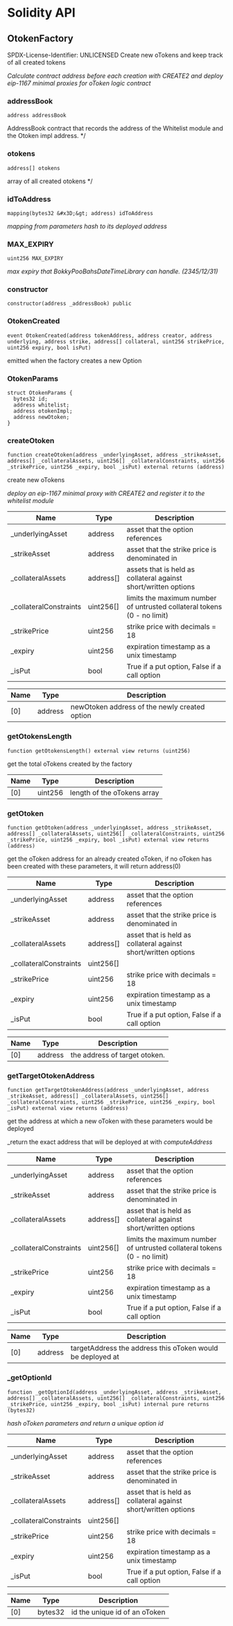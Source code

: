 # Solidity API

## OtokenFactory

SPDX-License-Identifier: UNLICENSED
Create new oTokens and keep track of all created tokens

_Calculate contract address before each creation with CREATE2
and deploy eip-1167 minimal proxies for oToken logic contract_

### addressBook

```solidity
address addressBook
```

AddressBook contract that records the address of the Whitelist module and the Otoken impl address. */

### otokens

```solidity
address[] otokens
```

array of all created otokens */

### idToAddress

```solidity
mapping(bytes32 &#x3D;&gt; address) idToAddress
```

_mapping from parameters hash to its deployed address_

### MAX_EXPIRY

```solidity
uint256 MAX_EXPIRY
```

_max expiry that BokkyPooBahsDateTimeLibrary can handle. (2345/12/31)_

### constructor

```solidity
constructor(address _addressBook) public
```

### OtokenCreated

```solidity
event OtokenCreated(address tokenAddress, address creator, address underlying, address strike, address[] collateral, uint256 strikePrice, uint256 expiry, bool isPut)
```

emitted when the factory creates a new Option

### OtokenParams

```solidity
struct OtokenParams {
  bytes32 id;
  address whitelist;
  address otokenImpl;
  address newOtoken;
}
```

### createOtoken

```solidity
function createOtoken(address _underlyingAsset, address _strikeAsset, address[] _collateralAssets, uint256[] _collateralConstraints, uint256 _strikePrice, uint256 _expiry, bool _isPut) external returns (address)
```

create new oTokens

_deploy an eip-1167 minimal proxy with CREATE2 and register it to the whitelist module_

| Name | Type | Description |
| ---- | ---- | ----------- |
| _underlyingAsset | address | asset that the option references |
| _strikeAsset | address | asset that the strike price is denominated in |
| _collateralAssets | address[] | assets that is held as collateral against short/written options |
| _collateralConstraints | uint256[] | limits the maximum number of untrusted collateral tokens (0 - no limit) |
| _strikePrice | uint256 | strike price with decimals &#x3D; 18 |
| _expiry | uint256 | expiration timestamp as a unix timestamp |
| _isPut | bool | True if a put option, False if a call option |

| Name | Type | Description |
| ---- | ---- | ----------- |
| [0] | address | newOtoken address of the newly created option |

### getOtokensLength

```solidity
function getOtokensLength() external view returns (uint256)
```

get the total oTokens created by the factory

| Name | Type | Description |
| ---- | ---- | ----------- |
| [0] | uint256 | length of the oTokens array |

### getOtoken

```solidity
function getOtoken(address _underlyingAsset, address _strikeAsset, address[] _collateralAssets, uint256[] _collateralConstraints, uint256 _strikePrice, uint256 _expiry, bool _isPut) external view returns (address)
```

get the oToken address for an already created oToken, if no oToken has been created with these parameters, it will return address(0)

| Name | Type | Description |
| ---- | ---- | ----------- |
| _underlyingAsset | address | asset that the option references |
| _strikeAsset | address | asset that the strike price is denominated in |
| _collateralAssets | address[] | asset that is held as collateral against short/written options |
| _collateralConstraints | uint256[] |  |
| _strikePrice | uint256 | strike price with decimals &#x3D; 18 |
| _expiry | uint256 | expiration timestamp as a unix timestamp |
| _isPut | bool | True if a put option, False if a call option |

| Name | Type | Description |
| ---- | ---- | ----------- |
| [0] | address | the address of target otoken. |

### getTargetOtokenAddress

```solidity
function getTargetOtokenAddress(address _underlyingAsset, address _strikeAsset, address[] _collateralAssets, uint256[] _collateralConstraints, uint256 _strikePrice, uint256 _expiry, bool _isPut) external view returns (address)
```

get the address at which a new oToken with these parameters would be deployed

_return the exact address that will be deployed at with _computeAddress_

| Name | Type | Description |
| ---- | ---- | ----------- |
| _underlyingAsset | address | asset that the option references |
| _strikeAsset | address | asset that the strike price is denominated in |
| _collateralAssets | address[] | asset that is held as collateral against short/written options |
| _collateralConstraints | uint256[] | limits the maximum number of untrusted collateral tokens (0 - no limit) |
| _strikePrice | uint256 | strike price with decimals &#x3D; 18 |
| _expiry | uint256 | expiration timestamp as a unix timestamp |
| _isPut | bool | True if a put option, False if a call option |

| Name | Type | Description |
| ---- | ---- | ----------- |
| [0] | address | targetAddress the address this oToken would be deployed at |

### _getOptionId

```solidity
function _getOptionId(address _underlyingAsset, address _strikeAsset, address[] _collateralAssets, uint256[] _collateralConstraints, uint256 _strikePrice, uint256 _expiry, bool _isPut) internal pure returns (bytes32)
```

_hash oToken parameters and return a unique option id_

| Name | Type | Description |
| ---- | ---- | ----------- |
| _underlyingAsset | address | asset that the option references |
| _strikeAsset | address | asset that the strike price is denominated in |
| _collateralAssets | address[] | asset that is held as collateral against short/written options |
| _collateralConstraints | uint256[] |  |
| _strikePrice | uint256 | strike price with decimals &#x3D; 18 |
| _expiry | uint256 | expiration timestamp as a unix timestamp |
| _isPut | bool | True if a put option, False if a call option |

| Name | Type | Description |
| ---- | ---- | ----------- |
| [0] | bytes32 | id the unique id of an oToken |

